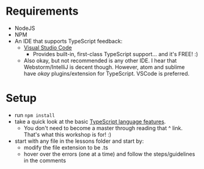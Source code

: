 
# Requirements

* NodeJS
* NPM
* An IDE that supports TypeScript feedback:
  * [Visual Studio Code](https://code.visualstudio.com/)
    * Provides built-in, first-class TypeScript support... and it's FREE! :)
  * Also okay, but not recommended is any other IDE. I hear that Webstorm/IntelliJ is decent though. However, atom and sublime have _okay_ plugins/extension for TypeScript. VSCode is preferred. 

# Setup

* run `npm install`
* take a quick look at the basic [TypeScript language features](https://www.typescriptlang.org/docs/handbook/basic-types.html).
  * You don't need to become a master through reading that ^ link. That's what this workshop is for! :)
* start with any file in the lessons folder and start by:
  * modify the file extension to be .ts
  * hover over the errors (one at a time) and follow the steps/guidelines in the comments
